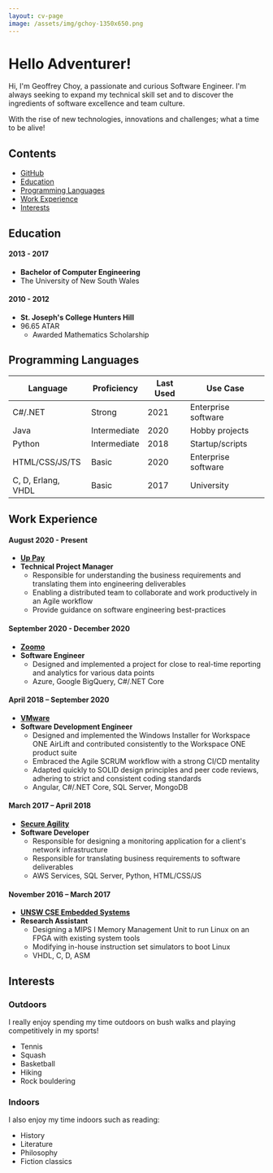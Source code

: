 ```yaml
---
layout: cv-page
image: /assets/img/gchoy-1350x650.png
---
```


# Hello Adventurer!

Hi, I'm Geoffrey Choy, a passionate and curious Software Engineer. I'm always seeking to expand my technical skill set and to discover the ingredients of software excellence and team culture.

With the rise of new technologies, innovations and challenges; what a time to be alive!

## Contents

* [GitHub](https://github.com/burrt)
* [Education](#education)
* [Programming Languages](#programming-languages)
* [Work Experience](#work-experience)
* [Interests](#interests)

## Education

#### 2013 - 2017

* **Bachelor of Computer Engineering**
* The University of New South Wales

#### 2010 - 2012

* **St. Joseph's College Hunters Hill**
* 96.65 ATAR
  * Awarded Mathematics Scholarship

## Programming Languages

| Language           | Proficiency  | Last Used | Use Case            |
|--------------------|--------------|-----------|---------------------|
| C#/.NET            | Strong       | 2021      | Enterprise software |
| Java               | Intermediate | 2020      | Hobby projects      |
| Python             | Intermediate | 2018      | Startup/scripts     |
| HTML/CSS/JS/TS     | Basic        | 2020      | Enterprise software |
| C, D, Erlang, VHDL | Basic        | 2017      | University          |

## Work Experience

#### August 2020 - Present

* **[Up Pay](https://uppay.online)**
* **Technical Project Manager**
  * Responsible for understanding the business requirements and translating them into engineering deliverables
  * Enabling a distributed team to collaborate and work productively in an Agile workflow
  * Provide guidance on software engineering best-practices

#### September 2020 - December 2020

* **[Zoomo](https://www.ridezoomo.com/  )**
* **Software Engineer**
  * Designed and implemented a project for close to real-time reporting and analytics for various data points
  * Azure, Google BigQuery, C#/.NET Core

#### April 2018 – September 2020

* **[VMware](https://www.vmware.com/au/products/workspace-one/unified-endpoint-management.html)**
* **Software Development Engineer**
  * Designed and implemented the Windows Installer for Workspace ONE AirLift and contributed consistently to the Workspace ONE product suite
  * Embraced the Agile SCRUM workflow with a strong CI/CD mentality
  * Adapted quickly to SOLID design principles and peer code reviews, adhering to strict and consistent coding standards
  * Angular, C#/.NET Core, SQL Server, MongoDB

#### March 2017 – April 2018

* **[Secure Agility](https://secureagility.com/)**
* **Software Developer**
  * Responsible for designing a monitoring application for a client's network infrastructure
  * Responsible for translating business requirements to software deliverables
  * AWS Services, SQL Server, Python, HTML/CSS/JS

#### November 2016 – March 2017

* **[UNSW CSE Embedded Systems](https://www.engineering.unsw.edu.au/computer-science-engineering/)**
* **Research Assistant**
  * Designing a MIPS I Memory Management Unit to run Linux on an FPGA with existing system tools
  * Modifying in-house instruction set simulators to boot Linux
  * VHDL, C, D, ASM

## Interests

### Outdoors

I really enjoy spending my time outdoors on bush walks and playing competitively in my sports!

* Tennis
* Squash
* Basketball
* Hiking
* Rock bouldering

### Indoors

I also enjoy my time indoors such as reading:

* History
* Literature
* Philosophy
* Fiction classics
